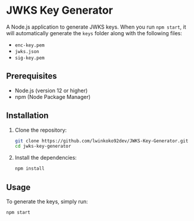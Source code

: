 # JWKS Key Generator

A Node.js application to generate JWKS keys. When you run `npm start`, it will automatically generate the `keys` folder along with the following files:
- `enc-key.pem`
- `jwks.json`
- `sig-key.pem`

## Prerequisites

- Node.js (version 12 or higher)
- npm (Node Package Manager)

## Installation

1. Clone the repository:
    ```bash
    git clone https://github.com/lwinkoko92dev/JWKS-Key-Generator.git
    cd jwks-key-generator
    ```

2. Install the dependencies:
    ```bash
    npm install
    ```

## Usage

To generate the keys, simply run:
```bash
npm start
